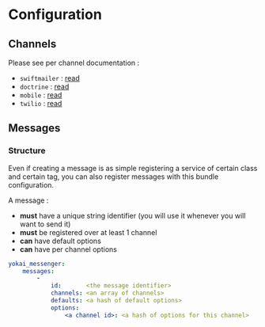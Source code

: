Configuration
=============


Channels
--------

Please see per channel documentation :

- `swiftmailer` : [read](channels/swiftmailer.md)
- `doctrine` : [read](channels/doctrine.md)
- `mobile` : [read](channels/mobile.md)
- `twilio` : [read](channels/twilio.md)


Messages
--------

### Structure

Even if creating a message is as simple registering a service of certain class and certain tag,
you can also register messages with this bundle configuration.

A message :

- **must** have a unique string identifier (you will use it whenever you will want to send it)
- **must** be registered over at least 1 channel
- **can** have default options
- **can** have per channel options

``` yaml
yokai_messenger:
    messages:
        -
            id:       <the message identifier>
            channels: <an array of channels>
            defaults: <a hash of default options>
            options: 
                <a channel id>: <a hash of options for this channel>
```
